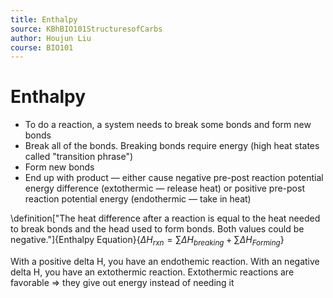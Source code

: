 ```yaml
---
title: Enthalpy
source: KBhBIO101StructuresofCarbs
author: Houjun Liu
course: BIO101
---
```


# Enthalpy
* To do a reaction, a system needs to break some bonds and form new bonds
* Break all of the bonds. Breaking bonds require energy (high heat states called "transition phrase")
* Form new bonds
* End up with product — either cause negative pre-post reaction potential energy difference (extothermic — release heat) or positive pre-post reaction potential energy (endothermic — take in heat)

\definition["The heat difference after a reaction is equal to the heat needed to break bonds and the head used to form bonds. Both values could be negative."]{Enthalpy Equation}{$\Delta H_{rxn} = \sum{\Delta H_{breaking}}  + \sum{\Delta H_{Forming}}$}

With a positive delta H, you have an endothemic reaction. With an negative delta H, you have an extothermic reaction. Extothermic reactions are favorable => they give out energy instead of needing it 
